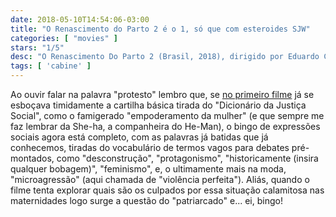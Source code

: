 ```yaml
---
date: 2018-05-10T14:54:06-03:00
title: "O Renascimento do Parto 2 é o 1, só que com esteroides SJW"
categories: [ "movies" ]
stars: "1/5"
desc: "O Renascimento Do Parto 2 (Brasil, 2018), dirigido por Eduardo Chauvet."
tags: [ 'cabine' ]
---
```

Ao ouvir falar na palavra "protesto" lembro que, se [no primeiro filme](/o-renascimento-do-parto) já se esboçava timidamente a cartilha básica tirada do "Dicionário da Justiça Social", como o famigerado "empoderamento da mulher" (e que sempre me faz lembrar da She-ha, a companheira do He-Man), o bingo de expressões sociais agora está completo, com as palavras já batidas que já conhecemos, tiradas do vocabulário de termos vagos para debates pré-montados, como "desconstrução", "protagonismo", "historicamente (insira qualquer bobagem)", "feminismo", e, o ultimamente mais na moda, "microagressão" (aqui chamada de "violência perfeita"). Aliás, quando o filme tenta explorar quais são os culpados por essa situação calamitosa nas maternidades logo surge a questão do "patriarcado" e... ei, bingo!
